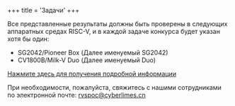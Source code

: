 +++
title = 'Задачи'
+++

Все представленные результаты должны быть проверены в следующих аппаратных средах RISC-V, и в каждой задаче конкурса будет указан хотя бы один: 

- SG2042/Pioneer Box (Далее именуемый SG2042)
- CV1800B/Milk-V Duo (Далее именуемый Duo)

[Нажмите здесь для получения подробной информации](/introduction/)

При необходимости, пожалуйста, свяжитесь с нашими сотрудниками по электронной почте: [rvspoc@cyberlimes.cn](mailto:rvspoc@cyberlimes.cn)
